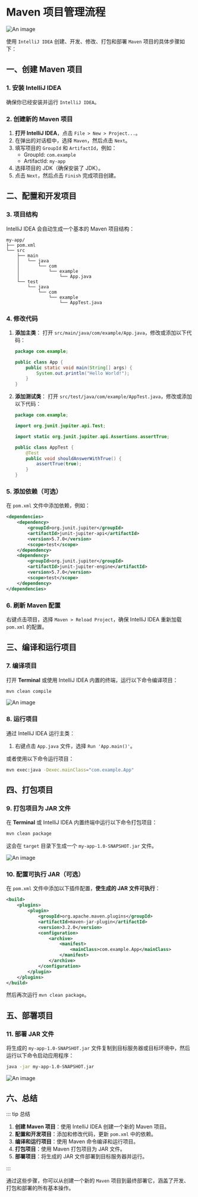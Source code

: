 # Maven 项目管理流程

![An image](/images/java/maven-build.png)

使用 `IntelliJ IDEA` 创建、开发、修改、打包和部署 `Maven` 项目的具体步骤如下：

## 一、创建 Maven 项目

### 1. 安装 IntelliJ IDEA

确保你已经安装并运行 `IntelliJ IDEA`。

### 2. 创建新的 Maven 项目

1. **打开 IntelliJ IDEA**，点击 `File > New > Project...`。
2. 在弹出的对话框中，选择 `Maven`，然后点击 `Next`。
3. 填写项目的 `GroupId` 和 `ArtifactId`，例如：
   - GroupId: `com.example`
   - ArtifactId: `my-app`
4. 选择项目的 JDK（确保安装了 JDK）。
5. 点击 `Next`，然后点击 `Finish` 完成项目创建。

## 二、配置和开发项目

### 3. 项目结构

IntelliJ IDEA 会自动生成一个基本的 Maven 项目结构：

```
my-app/
├── pom.xml
└── src
    ├── main
    │   └── java
    │       └── com
    │           └── example
    │               └── App.java
    └── test
        └── java
            └── com
                └── example
                    └── AppTest.java
```

### 4. 修改代码

1. **添加主类**：
   打开 `src/main/java/com/example/App.java`，修改或添加以下代码：

   ```java
   package com.example;

   public class App {
       public static void main(String[] args) {
           System.out.println("Hello World!");
       }
   }
   ```

2. **添加测试类**：
   打开 `src/test/java/com/example/AppTest.java`，修改或添加以下代码：

   ```java
   package com.example;

   import org.junit.jupiter.api.Test;

   import static org.junit.jupiter.api.Assertions.assertTrue;

   public class AppTest {
       @Test
       public void shouldAnswerWithTrue() {
           assertTrue(true);
       }
   }
   ```

### 5. 添加依赖（可选）

在 `pom.xml` 文件中添加依赖，例如：

```xml
<dependencies>
    <dependency>
        <groupId>org.junit.jupiter</groupId>
        <artifactId>junit-jupiter-api</artifactId>
        <version>5.7.0</version>
        <scope>test</scope>
    </dependency>
    <dependency>
        <groupId>org.junit.jupiter</groupId>
        <artifactId>junit-jupiter-engine</artifactId>
        <version>5.7.0</version>
        <scope>test</scope>
    </dependency>
</dependencies>
```

### 6. 刷新 Maven 配置

右键点击项目，选择 `Maven > Reload Project`，确保 IntelliJ IDEA 重新加载 `pom.xml` 的配置。

## 三、编译和运行项目

### 7. 编译项目

打开 **Terminal** 或使用 IntelliJ IDEA 内置的终端，运行以下命令编译项目：

```bash
mvn clean compile
```

![An image](/images/java/maven-build-2.png)

### 8. 运行项目

通过 IntelliJ IDEA 运行主类：

1. 右键点击 `App.java` 文件，选择 `Run 'App.main()'`。

或者使用以下命令运行项目：

```bash
mvn exec:java -Dexec.mainClass="com.example.App"
```

## 四、打包项目

### 9. 打包项目为 JAR 文件

在 **Terminal** 或 IntelliJ IDEA 内置终端中运行以下命令打包项目：

```bash
mvn clean package
```

这会在 `target` 目录下生成一个 `my-app-1.0-SNAPSHOT.jar` 文件。

![An image](/images/java/maven-build-3.png)

### 10. 配置可执行 JAR（可选）

在 `pom.xml` 文件中添加以下插件配置，**使生成的 JAR 文件可执行**：

```xml
<build>
    <plugins>
        <plugin>
            <groupId>org.apache.maven.plugins</groupId>
            <artifactId>maven-jar-plugin</artifactId>
            <version>3.2.0</version>
            <configuration>
                <archive>
                    <manifest>
                        <mainClass>com.example.App</mainClass>
                    </manifest>
                </archive>
            </configuration>
        </plugin>
    </plugins>
</build>
```

然后再次运行 `mvn clean package`。

## 五、部署项目

### 11. 部署 JAR 文件

将生成的 `my-app-1.0-SNAPSHOT.jar` 文件复制到目标服务器或目标环境中，然后运行以下命令启动应用程序：

```bash
java -jar my-app-1.0-SNAPSHOT.jar
```

![An image](/images/java/maven-build-4.png)

## 六、总结

::: tip 总结

1. **创建 Maven 项目**：使用 IntelliJ IDEA 创建一个新的 Maven 项目。
2. **配置和开发项目**：添加和修改代码，更新 `pom.xml` 中的依赖。
3. **编译和运行项目**：使用 Maven 命令编译和运行项目。
4. **打包项目**：使用 Maven 打包项目为 JAR 文件。
5. **部署项目**：将生成的 JAR 文件部署到目标服务器并运行。

:::

通过这些步骤，你可以从创建一个新的 `Maven` 项目到最终部署它，涵盖了开发、打包和部署的所有基本操作。
